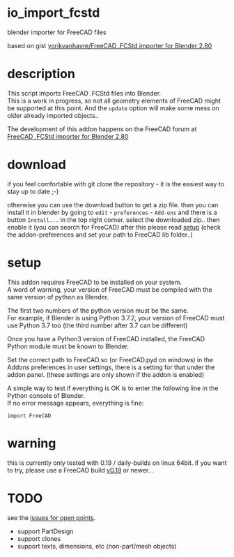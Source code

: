 <!--lint disable list-item-indent-->
<!--lint disable list-item-bullet-indent-->

# io_import_fcstd
blender importer for FreeCAD files

based on gist [yorikvanhavre/FreeCAD .FCStd importer for Blender 2.80](https://gist.github.com/yorikvanhavre/680156f59e2b42df8f5f5391cae2660b)

# description

This script imports FreeCAD .FCStd files into Blender.  
This is a work in progress, so not all geometry elements of FreeCAD
might be supported at this point.
And the `update` option will make some mess on older already imported objects..


The development of this addon happens on the FreeCAD forum at  
[FreeCAD .FCStd importer for Blender 2.80](https://forum.freecadweb.org/viewtopic.php?f=22&t=39778)

# download
if you feel comfortable with git clone the repository -
it is the easiest way to stay up to date ;-)

otherwise you can use the download button to get a zip file.
than you can install it in blender by going to
`edit` - `preferences` - `Add-ons`
and there is a button `Install...` in the top right corner.
select the downloaded zip..
then enable it (you can search for FreeCAD)
after this please read [setup](#setup)
(check the addon-preferences and set your path to FreeCAD lib folder..)

# setup

This addon requires FreeCAD to be installed on your system.  
A word of warning, your version of FreeCAD must be compiled
with the same version of python as Blender.

The first two numbers of the python version must be the same.  
For example, if Blender is using Python 3.7.2, your version of FreeCAD must
use Python 3.7 too (the third number after 3.7 can be different)

Once you have a Python3 version of FreeCAD installed, the FreeCAD
Python module must be known to Blender.

<!-- There are several ways to obtain this: -->
Set the correct path to FreeCAD.so (or FreeCAD.pyd on windows) in
the Addons preferences in user settings, there is a setting for
that under the addon panel.
(these settings are only shown if the addon is enabled)
<!-- 2. Copy or symlink FreeCAD.so (or FreeCAD.pyd on windows) to one of the
directories from the list you get when doing this in a Python console:  
`import sys; print(sys.path)`  
On Debian/Ubuntu and most Linux systems, an easy way to do this is is
to symlink FreeCAD.so to your local (user) python modules folder:  
`ln -s /path/to/FreeCAD.so /home/YOURUSERNAME/.local/lib/python3.6/site-packages`  
(make sure to use the same python version your blender is using instead
of 3.6) -->


A simple way to test if everything is OK is to enter the following line
in the Python console of Blender.  
If no error message appears, everything is fine:

`import FreeCAD`


# warning

this is currently only tested with 0.19 / daily-builds on linux 64bit.
if you want to try, please use a FreeCAD build
[v0.19](https://github.com/FreeCAD/FreeCAD/releases)
or newer...


# TODO
see the [issues for open points](https://github.com/s-light/io_import_fcstd/issues).

- support PartDesign
- support clones
- support texts, dimensions, etc (non-part/mesh objects)
